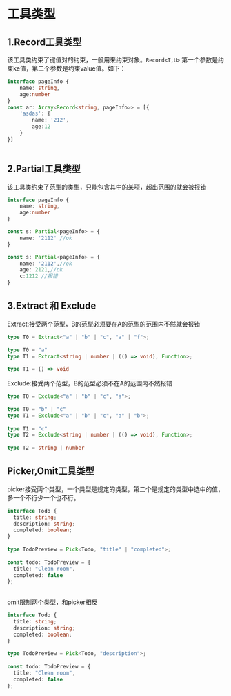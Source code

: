 # 工具类型

## 1.Record工具类型

该工具类约束了键值对的约束，一般用来约束对象。```Record<T,U>``` 第一个参数是约束ke值，第二个参数是约束value值。如下：

```typescript
interface pageInfo {
    name: string,
    age:number
}
const ar: Array<Record<string, pageInfo>> = [{
    'asdas': {
        name: '212',
        age:12
    }
}]			



```

## 2.Partial工具类型

该工具类约束了范型的类型，只能包含其中的某项，超出范围的就会被报错

```typescript
interface pageInfo {
    name: string,
    age:number
}

const s: Partial<pageInfo> = {
    name: '2112' //ok
}	

const s: Partial<pageInfo> = {
    name: '2112',//ok
    age: 2121,//ok
    c:1212 //报错
}	
```

## 3.Extract 和 Exclude 

Extract:接受两个范型，B的范型必须要在A的范型的范围内不然就会报错

```typescript
type T0 = Extract<"a" | "b" | "c", "a" | "f">;
     
type T0 = "a"
type T1 = Extract<string | number | (() => void), Function>;
     
type T1 = () => void
```

Exclude:接受两个范型，B的范型必须不在A的范围内不然报错

```typescript
type T0 = Exclude<"a" | "b" | "c", "a">;
 
type T0 = "b" | "c"
type T1 = Exclude<"a" | "b" | "c", "a" | "b">;
     
type T1 = "c"
type T2 = Exclude<string | number | (() => void), Function>;
     
type T2 = string | number
```

## Picker,Omit工具类型

picker接受两个类型，一个类型是规定的类型，第二个是规定的类型中选中的值，多一个不行少一个也不行。

```typescript
interface Todo {
  title: string;
  description: string;
  completed: boolean;
}
 
type TodoPreview = Pick<Todo, "title" | "completed">;
 
const todo: TodoPreview = {
  title: "Clean room",
  completed: false
};
 
```

omit限制两个类型，和picker相反

```typescript
interface Todo {
  title: string;
  description: string;
  completed: boolean;
}
 
type TodoPreview = Pick<Todo, "description">;
 
const todo: TodoPreview = {
  title: "Clean room",
  completed: false
};
```



